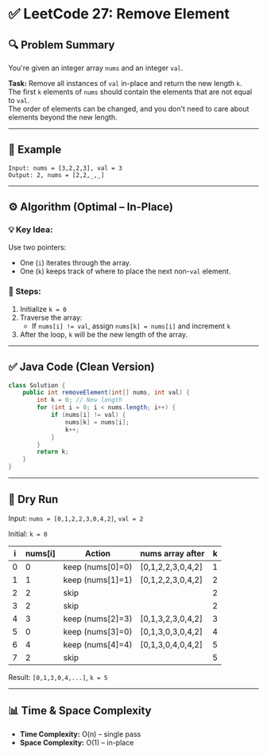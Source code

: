 # ✅ LeetCode 27: Remove Element

## 🔍 Problem Summary

You're given an integer array `nums` and an integer `val`.

**Task:** Remove all instances of `val` in-place and return the new length `k`.  
The first `k` elements of `nums` should contain the elements that are not equal to `val`.  
The order of elements can be changed, and you don't need to care about elements beyond the new length.

---

## 📘 Example

```
Input: nums = [3,2,2,3], val = 3
Output: 2, nums = [2,2,_,_]
```

---

## ⚙️ Algorithm (Optimal – In-Place)

### 💡 Key Idea:
Use two pointers:
- One (`i`) iterates through the array.
- One (`k`) keeps track of where to place the next non-`val` element.

### 🔁 Steps:

1. Initialize `k = 0`
2. Traverse the array:
    - If `nums[i] != val`, assign `nums[k] = nums[i]` and increment `k`
3. After the loop, `k` will be the new length of the array.

---

## ✅ Java Code (Clean Version)

```java
class Solution {
    public int removeElement(int[] nums, int val) {
        int k = 0; // New length
        for (int i = 0; i < nums.length; i++) {
            if (nums[i] != val) {
                nums[k] = nums[i];
                k++;
            }
        }
        return k;
    }
}
```

---

## 🧠 Dry Run

Input: `nums = [0,1,2,2,3,0,4,2]`, `val = 2`

Initial: `k = 0`

| i | nums[i] | Action              | nums array after | k |
|---|---------|---------------------|------------------|---|
| 0 |   0     | keep (nums[0]=0)    | [0,1,2,2,3,0,4,2]| 1 |
| 1 |   1     | keep (nums[1]=1)    | [0,1,2,2,3,0,4,2]| 2 |
| 2 |   2     | skip                |                  | 2 |
| 3 |   2     | skip                |                  | 2 |
| 4 |   3     | keep (nums[2]=3)    | [0,1,3,2,3,0,4,2]| 3 |
| 5 |   0     | keep (nums[3]=0)    | [0,1,3,0,3,0,4,2]| 4 |
| 6 |   4     | keep (nums[4]=4)    | [0,1,3,0,4,0,4,2]| 5 |
| 7 |   2     | skip                |                  | 5 |

Result: `[0,1,3,0,4,...]`, `k = 5`

---

## 📊 Time & Space Complexity

- **Time Complexity:** O(n) – single pass
- **Space Complexity:** O(1) – in-place
